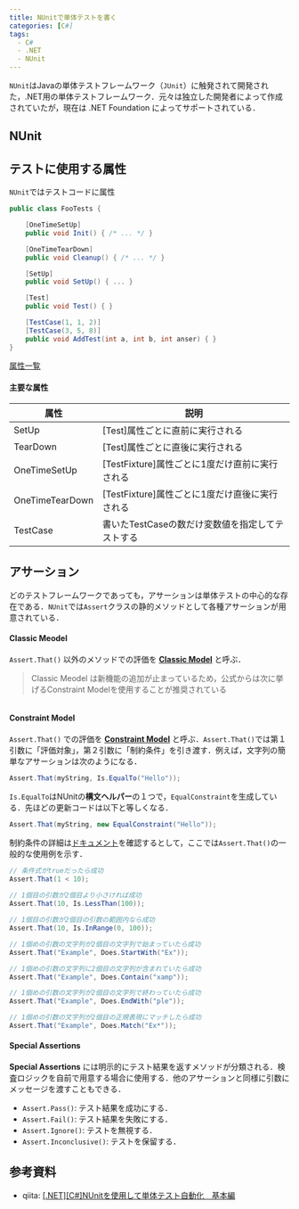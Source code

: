 ```yaml
---
title: NUnitで単体テストを書く
categories: [C#]
tags:
  - C#
  - .NET
  - NUnit
---
```


`NUnit`はJavaの単体テストフレームワーク（`JUnit`）に触発されて開発された，.NET用の単体テストフレームワーク．元々は独立した開発者によって作成されていたが，現在は .NET Foundation によってサポートされている．

## NUnit

## テストに使用する属性

`NUnit`ではテストコードに属性

```cs
public class FooTests {

    [OneTimeSetUp]
    public void Init() { /* ... */ }

    [OneTimeTearDown]
    public void Cleanup() { /* ... */ }

    [SetUp]
    public void SetUp() { ... }

    [Test]
    public void Test() { }

    [TestCase(1, 1, 2)]
    [TestCase(3, 5, 8)]
    public void AddTest(int a, int b, int anser) { }
}
```

[属性一覧](https://docs.nunit.org/articles/nunit/writing-tests/attributes.html)

#### 主要な属性

| 属性            | 説明                                             |
| --------------- | ------------------------------------------------ |
| SetUp           | [Test]属性ごとに直前に実行される                 |
| TearDown        | [Test]属性ごとに直後に実行される                 |
| OneTimeSetUp    | [TestFixture]属性ごとに1度だけ直前に実行される   |
| OneTimeTearDown | [TestFixture]属性ごとに1度だけ直後に実行される   |
| TestCase        | 書いたTestCaseの数だけ変数値を指定してテストする |


## アサーション

どのテストフレームワークであっても，アサーションは単体テストの中心的な存在である．`NUnit`では`Assert`クラスの静的メソッドとして各種アサーションが用意されている．



#### Classic Meodel

`Assert.That()` 以外のメソッドでの評価を [**Classic Model**][ClassicModel] と呼ぶ．

> Classic Meodel は新機能の追加が止まっているため，公式からは次に挙げるConstraint Modelを使用することが推奨されている

```cs
```

#### Constraint Model

`Assert.That()` での評価を [**Constraint Model**][Constraint Model] と呼ぶ．`Assert.That()`では第１引数に「評価対象」，第２引数に「制約条件」を引き渡す．例えば，文字列の簡単なアサーションは次のようになる．

```cs
Assert.That(myString, Is.EqualTo("Hello"));
```

`Is.EqualTo`はNUnitの**構文ヘルパー**の１つで，`EqualConstraint`を生成している．先ほどの更新コードは以下と等しくなる．

```cs
Assert.That(myString, new EqualConstraint("Hello"));
```

制約条件の詳細は[ドキュメント](https://docs.nunit.org/articles/nunit/writing-tests/constraints/Constraints.html)を確認するとして，ここでは`Assert.That()`の一般的な使用例を示す．

```cs
// 条件式がtrueだったら成功
Assert.That(1 < 10);
            
// 1個目の引数が2個目より小さければ成功
Assert.That(10, Is.LessThan(100));

// 1個目の引数が2個目の引数の範囲内なら成功
Assert.That(10, Is.InRange(0, 100));

// 1個めの引数の文字列が2個目の文字列で始まっていたら成功
Assert.That("Example", Does.StartWith("Ex"));

// 1個めの引数の文字列に2個目の文字列が含まれていたら成功
Assert.That("Example", Does.Contain("xamp"));

// 1個めの引数の文字列が2個目の文字列で終わっていたら成功
Assert.That("Example", Does.EndWith("ple"));

// 1個めの引数の文字列が2個目の正規表現にマッチしたら成功
Assert.That("Example", Does.Match("Ex*"));
```


#### Special Assertions

**Special Assertions** には明示的にテスト結果を返すメソッドが分類される．検査ロジックを自前で用意する場合に使用する．他のアサーションと同様に引数にメッセージを渡すこともできる．

- `Assert.Pass()`: テスト結果を成功にする．
- `Assert.Fail()`: テスト結果を失敗にする．
- `Assert.Ignore()`: テストを無視する．
- `Assert.Inconclusive()`: テストを保留する．


## 参考資料
- qiita: [[.NET][C#]NUnitを使用して単体テスト自動化　基本編](https://qiita.com/suganury/items/d255ae140373af7d0146)


<!-- Link | Document -->
[NUnit Document]: https://docs.nunit.org/articles/nunit/intro.html
[ClassicModel]: https://docs.nunit.org/articles/nunit/writing-tests/assertions/assertion-models/classic.html
[Constraint Model]:https://docs.nunit.org/articles/nunit/writing-tests/assertions/assertion-models/constraint.html
